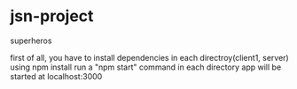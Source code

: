 # jsn-project
superheros

first of all, you have to install dependencies in each directroy(client1, server) using npm install
run a "npm start" command in each directory
app will be started at localhost:3000
